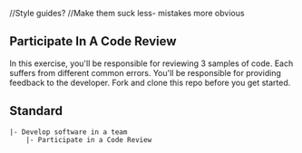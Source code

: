//Style guides?
//Make them suck less- mistakes more obvious


## Participate In A Code Review

In this exercise, you'll be responsible for reviewing 3 samples of code. Each suffers from different common errors. You'll be responsible for providing feedback to the developer. Fork and clone this repo before you get started.

## Standard

```
|- Develop software in a team
    |- Participate in a Code Review
```
